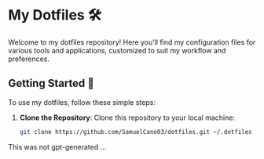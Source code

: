 # My Dotfiles 🛠️

Welcome to my dotfiles repository! Here you'll find my configuration files for various tools and applications, customized to suit my workflow and preferences.

## Getting Started 🚀

To use my dotfiles, follow these simple steps:

1. **Clone the Repository**: Clone this repository to your local machine:
   ```bash
   git clone https://github.com/SamuelCano03/dotfiles.git ~/.dotfiles
   
This was not gpt-generated ...
